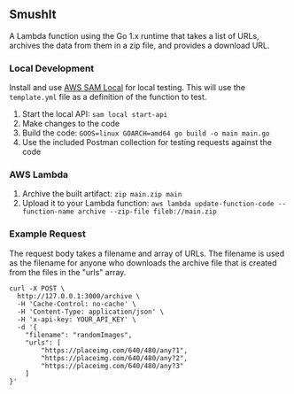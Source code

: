 ## SmushIt

A Lambda function using the Go 1.x runtime that takes a list of URLs,
archives the data from them in a zip file, and provides a download URL.

### Local Development

Install and use [AWS SAM Local](https://github.com/awslabs/aws-sam-local) for local testing.
This will use the `template.yml` file as a definition of the function to test.

1) Start the local API: `sam local start-api`
2) Make changes to the code
3) Build the code: `GOOS=linux GOARCH=amd64 go build -o main main.go`
4) Use the included Postman collection for testing requests against the code

### AWS Lambda

1) Archive the built artifact: `zip main.zip main`
2) Upload it to your Lambda function: `aws lambda update-function-code --function-name archive --zip-file fileb://main.zip`

### Example Request

The request body takes a filename and array of URLs. The filename is used
as the filename for anyone who downloads the archive file that is created
from the files in the "urls" array.

```
curl -X POST \
  http://127.0.0.1:3000/archive \
  -H 'Cache-Control: no-cache' \
  -H 'Content-Type: application/json' \
  -H 'x-api-key: YOUR_API_KEY' \
  -d '{
	"filename": "randomImages",
	"urls": [
		"https://placeimg.com/640/480/any?1",
		"https://placeimg.com/640/480/any?2",
		"https://placeimg.com/640/480/any?3"
	]
}'
```
